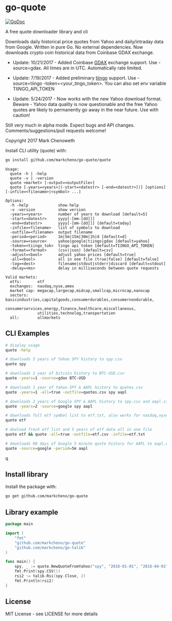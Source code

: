 # go-quote

[![GoDoc](http://godoc.org/github.com/markcheno/go-quote?status.svg)](http://godoc.org/github.com/markcheno/go-quote) 


A free quote downloader library and cli 

Downloads daily historical price quotes from Yahoo and daily/intraday data from Google. Written in pure Go. No external dependencies. Now downloads crypto coin historical data from Coinbase GDAX exchange.

- Update: 10/21/2017 - Added Coinbase [GDAX](https://www.gdax.com/trade/BTC-USD) exchange support. Use -source=gdax. All times are in UTC. Automatically rate limited. 

- Update: 7/19/2017 - Added preliminary [tiingo](https://api.tiingo.com/) support. Use -source=tiingo -token=<your_tingo_token>. You can also set env variable TIINGO_API_TOKEN

- Update: 5/24/2017 - Now works with the new Yahoo download format. Beware - Yahoo data quality is now questionable and the free Yahoo quotes are likely to permanently go away in the near future. Use with caution!

Still very much in alpha mode. Expect bugs and API changes. Comments/suggestions/pull requests welcome!

Copyright 2017 Mark Chenoweth

Install CLI utility (quote) with:

```bash
go install github.com/markcheno/go-quote/quote
```

```
Usage:
  quote -h | -help
  quote -v | -version
  quote <market> [-output=<outputFile>]
  quote [-years=<years>|(-start=<datestr> [-end=<datestr>])] [options] [-infile=<filename>|<symbol> ...]

Options:
  -h -help             show help
  -v -version          show version
  -years=<years>       number of years to download [default=5]
  -start=<datestr>     yyyy[-[mm-[dd]]]
  -end=<datestr>       yyyy[-[mm-[dd]]] [default=today]
  -infile=<filename>   list of symbols to download
  -outfile=<filename>  output filename
  -period=<period>     1m|5m|15m|30m|1h|d [default=d]
  -source=<source>     yahoo|google|tiingo|gdax [default=yahoo]
  -token=<tiingo_tok>  tingo api token [default=TIINGO_API_TOKEN]
  -format=<format>     (csv|json) [default=csv]
  -adjust=<bool>       adjust yahoo prices [default=true]
  -all=<bool>          all in one file (true|false) [default=false]
  -log=<dest>          filename|stdout|stderr|discard [default=stdout]
  -delay=<ms>          delay in milliseconds between quote requests

Valid markets:
  etfs:       etf
  exchanges:  nasdaq,nyse,amex
  market cap: megacap,largecap,midcap,smallcap,microcap,nanocap
  sectors:    basicindustries,capitalgoods,consumerdurables,consumernondurable,
              consumerservices,energy,finance,healthcare,miscellaneous,
              utilities,technolog,transportation
  all:        allmarkets
```

## CLI Examples

```bash
# display usage
quote -help

# downloads 5 years of Yahoo SPY history to spy.csv 
quote spy

# downloads 1 year of bitcoin history to BTC-USD.csv
quote -years=1 -source=gdax BTC-USD

# downloads 1 year of Yahoo SPY & AAPL history to quotes.csv 
quote -years=1 -all=true -outfile=quotes.csv spy aapl

# downloads 2 years of Google SPY & AAPL history to spy.csv and aapl.csv 
quote -years=2 -source=google spy aapl

# downloads full etf symbol list to etf.txt, also works for nasdaq,nyse,amex
quote etf

# dowload fresh etf list and 5 years of etf data all in one file
quote etf && quote -all=true -outfile=etf.csv -infile=etf.txt 

# downloads 60 days of Google 5 minute quote history for AAPL to aapl.csv
quote -source=google -period=5m aapl 
```
q
## Install library

Install the package with:

```bash
go get github.com/markcheno/go-quote
```

## Library example

```go
package main

import (
	"fmt"
	"github.com/markcheno/go-quote"
	"github.com/markcheno/go-talib"
)

func main() {
	spy, _ := quote.NewQuoteFromYahoo("spy", "2016-01-01", "2016-04-01", quote.Daily, true)
	fmt.Print(spy.CSV())
	rsi2 := talib.Rsi(spy.Close, 2)
	fmt.Println(rsi2)
}
```

## License

MIT License  - see LICENSE for more details

